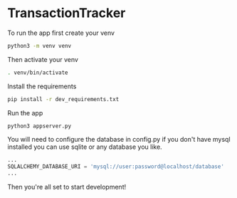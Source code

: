 # TransactionTracker

To run the app first create your venv
```bash
python3 -m venv venv
```

Then activate your venv
```bash
. venv/bin/activate
```

Install the requirements
```bash
pip install -r dev_requirements.txt
```

Run the app
```bash
python3 appserver.py
```

You will need to configure the database in config.py if you don't
have mysql installed you can use sqlite or any database you like.
```python
...
SQLALCHEMY_DATABASE_URI = 'mysql://user:password@localhost/database'
...
```
Then you're all set to start development!
